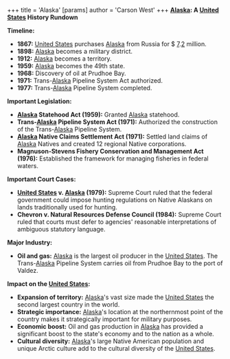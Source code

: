 +++
 title = 'Alaska'
[params]
	author = 'Carson West'
+++
**[Alaska](./../alaska/): A [United States](./../united-states/) History Rundown**

**Timeline:**

* **1867:** [United States](./../united-states/) purchases [Alaska](./../alaska/) from Russia for  $ [7](./../7/).[2](./../2/) million.
* **1898:** [Alaska](./../alaska/) becomes a military district.
* **1912:** [Alaska](./../alaska/) becomes a territory.
* **1959:** [Alaska](./../alaska/) becomes the 49th state.
* **1968:** Discovery of oil at Prudhoe Bay.
* **1971:** Trans-[Alaska](./../alaska/) Pipeline System Act authorized.
* **1977:** Trans-[Alaska](./../alaska/) Pipeline System completed.

**Important Legislation:**

* **[Alaska](./../alaska/) Statehood Act (1959):** Granted [Alaska](./../alaska/) statehood.
* **Trans-[Alaska](./../alaska/) Pipeline System Act (1971):** Authorized the construction of the Trans-[Alaska](./../alaska/) Pipeline System.
* **[Alaska](./../alaska/) Native Claims Settlement Act (1971):** Settled land claims of [Alaska](./../alaska/) Natives and created 12 regional Native corporations.
* **Magnuson-Stevens Fishery Conservation and Management Act (1976):** Established the framework for managing fisheries in federal waters.

**Important Court Cases:**

* **[United States](./../united-states/) v. [Alaska](./../alaska/) (1979):** Supreme Court ruled that the federal government could impose hunting regulations on Native Alaskans on lands traditionally used for hunting.
* **Chevron v. Natural Resources Defense Council (1984):** Supreme Court ruled that courts must defer to agencies' reasonable interpretations of ambiguous statutory language.

**Major Industry:**

* **Oil and gas:** [Alaska](./../alaska/) is the largest oil producer in the [United States](./../united-states/). The Trans-[Alaska](./../alaska/) Pipeline System carries oil from Prudhoe Bay to the port of Valdez.

**Impact on the [United States](./../united-states/):**

* **Expansion of territory:** [Alaska](./../alaska/)'s vast size made the [United States](./../united-states/) the second largest country in the world.
* **Strategic importance:** [Alaska](./../alaska/)'s location at the northernmost point of the country makes it strategically important for military purposes.
* **Economic boost:** Oil and gas production in [Alaska](./../alaska/) has provided a significant boost to the state's economy and to the nation as a whole.
* **Cultural diversity:** [Alaska](./../alaska/)'s large Native American population and unique Arctic culture add to the cultural diversity of the [United States](./../united-states/).